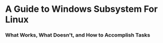 

# A Guide to Windows Subsystem For Linux
### What Works, What Doesn't, and How to Accomplish Tasks